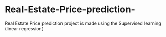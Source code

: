 # Real-Estate-Price-prediction-
Real Estate Price prediction project is made using the Supervised learning (linear regression)
